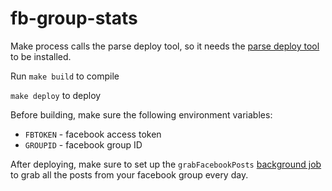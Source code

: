 # fb-group-stats

Make process calls the parse deploy tool, so it needs the [parse deploy tool](https://parse.com/apps/quickstart#cloud_code/) to be installed.

Run `make build` to compile

`make deploy` to deploy

Before building, make sure the following environment variables:

- `FBTOKEN` - facebook access token
- `GROUPID` - facebook group ID

After deploying, make sure to set up the `grabFacebookPosts` [background job](http://blog.parse.com/announcements/introducing-background-jobs/) to grab all the posts from your facebook group every day.
